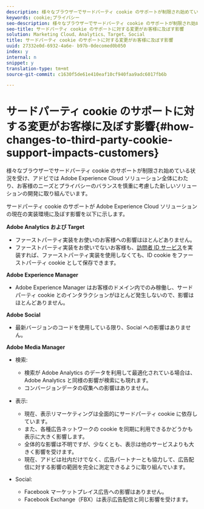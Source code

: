 ```yaml
---
description: 様々なブラウザーでサードパーティ cookie のサポートが制限され始めている状況を受け、アドビでは Adobe Experience Cloud ソリューション全体にわたり、お客様のニーズとプライバシーのバランスを慎重に考慮した新しいソリューションの開発に取り組んでいます。
keywords: cookie;プライバシー
seo-description: 様々なブラウザーでサードパーティ cookie のサポートが制限され始めている状況を受け、アドビでは Adobe Experience Cloud ソリューション全体にわたり、お客様のニーズとプライバシーのバランスを慎重に考慮した新しいソリューションの開発に取り組んでいます。
seo-title: サードパーティ cookie のサポートに対する変更がお客様に及ぼす影響
solution: Marketing Cloud、Analytics、Target、Social
title: サードパーティ cookie のサポートに対する変更がお客様に及ぼす影響
uuid: 27332e0d-6932-4a6e- b97b-0decomed0b050
index: y
internal: n
snippet: y
translation-type: tm+mt
source-git-commit: c1630f5de61e410eaf10cf940faa9adc6017fb6b

---
```



# サードパーティ cookie のサポートに対する変更がお客様に及ぼす影響{#how-changes-to-third-party-cookie-support-impacts-customers}

様々なブラウザーでサードパーティ cookie のサポートが制限され始めている状況を受け、アドビでは Adobe Experience Cloud ソリューション全体にわたり、お客様のニーズとプライバシーのバランスを慎重に考慮した新しいソリューションの開発に取り組んでいます。

サードパーティ cookie のサポートが Adobe Experience Cloud ソリューションの現在の実装環境に及ぼす影響を以下に示します。

**Adobe Analytics および Target**

<!--
Test
-->

* ファーストパーティ実装をお使いのお客様への影響はほとんどありません。
* ファーストパーティ実装をお使いでないお客様も、[訪問者 ID サービス](https://marketing.adobe.com/resources/help/en_US/sc/implement/?f=visid_service)を実装すれば、ファーストパーティ実装を使用しなくても、ID cookie をファーストパーティ cookie として保存できます。

**Adobe Experience Manager**

* Adobe Experience Manager はお客様のドメイン内でのみ稼働し、サードパーティ cookie とのインタラクションがほとんど発生しないので、影響はほとんどありません。

**Adobe Social**

* 最新バージョンのコードを使用している限り、Social への影響はありません。

**Adobe Media Manager**

* 検索:

   * 検索が Adobe Analytics のデータを利用して最適化されている場合は、Adobe Analytics と同様の影響が検索にも現れます。
   * コンバージョンデータの収集への影響はありません。

* 表示:

   * 現在、表示リマーケティングは全面的にサードパーティ cookie に依存しています。
   * また、各種広告ネットワークの cookie を同期に利用できるかどうかも表示に大きく影響します。
   * 全体的な影響は不明ですが、少なくとも、表示は他のサービスよりも大きく影響を受けます。
   * 現在、アドビは社内だけでなく、広告パートナーとも協力して、広告配信に対する影響の範囲を完全に測定できるように取り組んでいます。

* Social:

   * Facebook マーケットプレイス広告への影響はありません。
   * Facebook Exchange（FBX）は表示広告配信と同じ影響を受けます。

